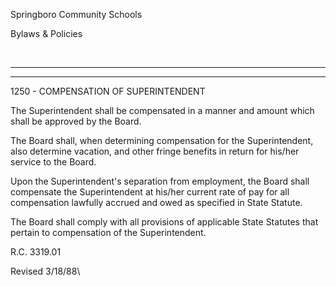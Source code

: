Springboro Community Schools

Bylaws & Policies

 

* * * * *

****

1250 - COMPENSATION OF SUPERINTENDENT

The Superintendent shall be compensated in a manner and amount which
shall be approved by the Board.

The Board shall, when determining compensation for the Superintendent,
also determine vacation, and other fringe benefits in return for his/her
service to the Board.

Upon the Superintendent's separation from employment, the Board shall
compensate the Superintendent at his/her current rate of pay for all
compensation lawfully accrued and owed as specified in State Statute.

The Board shall comply with all provisions of applicable State Statutes
that pertain to compensation of the Superintendent.

R.C. 3319.01

Revised 3/18/88\

